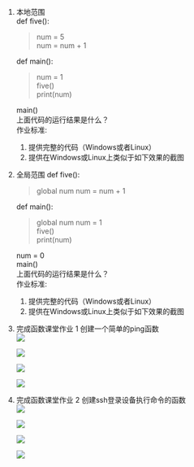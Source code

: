 1. 本地范围  
   def five():  
   > num = 5  
   > num = num + 1

   def main():
   > num = 1  
   > five()  
   > print(num)

   main()  
   上面代码的运行结果是什么？  
   作业标准:
   1. 提供完整的代码（Windows或者Linux）
   2. 提供在Windows或Linux上类似于如下效果的截图  

2. 全局范围
   def five():
   > global num
   > num = num + 1

   def main():
   > global num
   > num = 1  
   > five()  
   > print(num)

   num = 0  
   main()  
   上面代码的运行结果是什么？  
   作业标准:
   1. 提供完整的代码（Windows或者Linux）
   2. 提供在Windows或Linux上类似于如下效果的截图

3. 完成函数课堂作业 1 创建一个简单的ping函数  
   ![](https://gitee.com/qytanggit/Python_Basic/raw/master/image/Charpter11/11.1.png)

   ![](https://gitee.com/qytanggit/Python_Basic/raw/master/image/Charpter11/11.2.png)

   ![](https://gitee.com/qytanggit/Python_Basic/raw/master/image/Charpter11/11.3.png)

   ![](https://gitee.com/qytanggit/Python_Basic/raw/master/image/Charpter11/11.4.png)


4. 完成函数课堂作业 2 创建ssh登录设备执行命令的函数  
   ![](https://gitee.com/qytanggit/Python_Basic/raw/master/image/Charpter11/11.5.png)

   ![](https://gitee.com/qytanggit/Python_Basic/raw/master/image/Charpter11/11.6.png)

   ![](https://gitee.com/qytanggit/Python_Basic/raw/master/image/Charpter11/11.7.png)

   ![](https://gitee.com/qytanggit/Python_Basic/raw/master/image/Charpter11/11.8.png)
